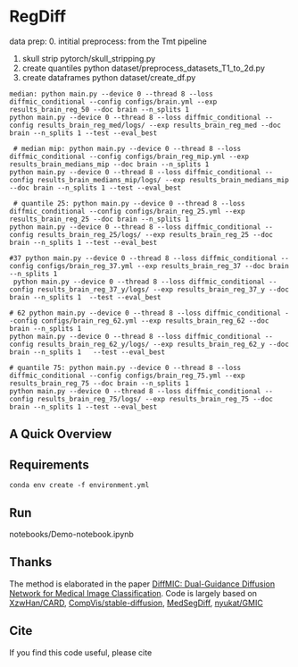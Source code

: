 # RegDiff

data prep:
0. intitial preprocess: from the Tmt pipeline
1. skull strip pytorch/skull_stripping.py
2. create quantiles  python dataset/preprocess_datasets_T1_to_2d.py
3. create dataframes python dataset/create_df.py 

```
median: python main.py --device 0 --thread 8 --loss diffmic_conditional --config configs/brain.yml --exp results_brain_reg_50 --doc brain --n_splits 1 
python main.py --device 0 --thread 8 --loss diffmic_conditional --config results_brain_reg_med/logs/ --exp results_brain_reg_med --doc brain --n_splits 1 --test --eval_best

 # median mip: python main.py --device 0 --thread 8 --loss diffmic_conditional --config configs/brain_reg_mip.yml --exp results_brain_medians_mip --doc brain --n_splits 1 
python main.py --device 0 --thread 8 --loss diffmic_conditional --config results_brain_medians_mip/logs/ --exp results_brain_medians_mip --doc brain --n_splits 1 --test --eval_best

 # quantile 25: python main.py --device 0 --thread 8 --loss diffmic_conditional --config configs/brain_reg_25.yml --exp results_brain_reg_25 --doc brain --n_splits 1  
python main.py --device 0 --thread 8 --loss diffmic_conditional --config results_brain_reg_25/logs/ --exp results_brain_reg_25 --doc brain --n_splits 1 --test --eval_best

#37 python main.py --device 0 --thread 8 --loss diffmic_conditional --config configs/brain_reg_37.yml --exp results_brain_reg_37 --doc brain --n_splits 1   
 python main.py --device 0 --thread 8 --loss diffmic_conditional --config results_brain_reg_37_y/logs/ --exp results_brain_reg_37_y --doc brain --n_splits 1  --test --eval_best 

# 62 python main.py --device 0 --thread 8 --loss diffmic_conditional --config configs/brain_reg_62.yml --exp results_brain_reg_62 --doc brain --n_splits 1   
python main.py --device 0 --thread 8 --loss diffmic_conditional --config results_brain_reg_62_y/logs/ --exp results_brain_reg_62_y --doc brain --n_splits 1   --test --eval_best 

# quantile 75: python main.py --device 0 --thread 8 --loss diffmic_conditional --config configs/brain_reg_75.yml --exp results_brain_reg_75 --doc brain --n_splits 1 
python main.py --device 0 --thread 8 --loss diffmic_conditional --config results_brain_reg_75/logs/ --exp results_brain_reg_75 --doc brain --n_splits 1 --test --eval_best 
```

## A Quick Overview 

## Requirements
``conda env create -f environment.yml``

## Run
notebooks/Demo-notebook.ipynb

## Thanks
The method is elaborated in the paper [DiffMIC: Dual-Guidance Diffusion Network for Medical Image Classification](https://arxiv.org/abs/2303.10610).
Code is largely based on [XzwHan/CARD](https://github.com/XzwHan/CARD), [CompVis/stable-diffusion](https://github.com/CompVis/stable-diffusion), [MedSegDiff](https://github.com/WuJunde/MedSegDiff/tree/master), [nyukat/GMIC](https://github.com/nyukat/GMIC)


## Cite
If you find this code useful, please cite 




